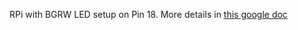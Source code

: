 RPi with BGRW LED setup on Pin 18.  More details in [this google doc](https://docs.google.com/document/d/1ANMnhvj9FZaY15Or077MGckoWMbRIx7o34HlLBn4j9Q/edit#heading=h.yvi8fedub5hv)

